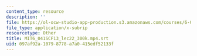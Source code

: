 ```yaml
---
content_type: resource
description: ''
file: https://ol-ocw-studio-app-production.s3.amazonaws.com/courses/6-041sc-probabilistic-systems-analysis-and-applied-probability-fall-2013/097af92a10798778a7a0415edf52133f_MIT6_041SCF13_lec22_300k.mp4.srt
file_type: application/x-subrip
resourcetype: Other
title: MIT6_041SCF13_lec22_300k.mp4.srt
uid: 097af92a-1079-8778-a7a0-415edf52133f
---
```

